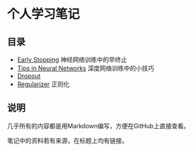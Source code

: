 # 个人学习笔记

## 目录

- [Early Stopping](Early%20Stopping/index.md) 神经网络训练中的早终止
- [Tips in Neural Networks](Tips%20in%20Neural%20Networks/index.md) 深度网络训练中的小技巧
- [Dropout](Dropout/index.md)
- [Regularizer](Regularizer/index.md) 正则化

## 说明

几乎所有的内容都是用Markdown编写，方便在GitHub上直接查看。

笔记中的资料若有来源，在标题上均有链接。